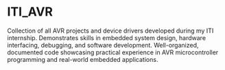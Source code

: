 # ITI_AVR
Collection of all AVR projects and device drivers developed during my ITI internship. Demonstrates skills in embedded system design, hardware interfacing, debugging, and software development. Well-organized, documented code showcasing practical experience in AVR microcontroller programming and real-world embedded applications.
